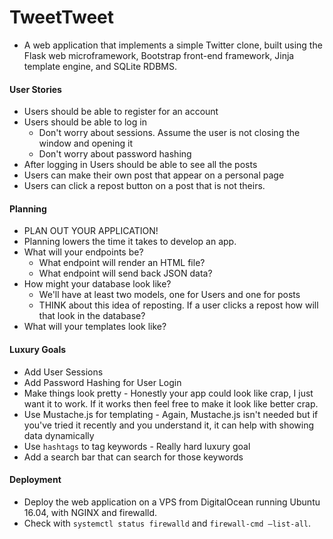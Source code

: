 TweetTweet
==========
* A web application that implements a simple Twitter clone, built using the Flask web microframework, Bootstrap front-end framework, Jinja template engine, and SQLite RDBMS.

#### User Stories
* Users should be able to register for an account
* Users should be able to log in 
	* Don't worry about sessions. Assume the user is not closing the window and opening it
	* Don't worry about password hashing
* After logging in Users should be able to see all the posts
* Users can make their own post that appear on a personal page
* Users can click a repost button on a post that is not theirs. 

#### Planning
* PLAN OUT YOUR APPLICATION!
* Planning lowers the time it takes to develop an app. 
* What will your endpoints be?
	* What endpoint will render an HTML file?
	* What endpoint will send back JSON data?
* How might your database look like?
	* We'll have at least two models, one for Users and one for posts
	* THINK about this idea of reposting. If a user clicks a repost how will that look in the database? 
* What will your templates look like?

#### Luxury Goals
* Add User Sessions
* Add Password Hashing for User Login
* Make things look pretty - Honestly your app could look like crap, I just want it to work. If it works then feel free to make it look like better crap.
* Use Mustache.js for templating - Again, Mustache.js isn't needed but if you've tried it recently and you understand it, it can help with showing data dynamically
* Use `hashtags` to tag keywords - Really hard luxury goal
* Add a search bar that can search for those keywords

#### Deployment
* Deploy the web application on a VPS from DigitalOcean running Ubuntu 16.04, with NGINX and firewalld.
* Check with `systemctl status firewalld` and `firewall-cmd —list-all`.
